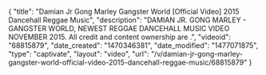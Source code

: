 {
    "title": "Damian Jr Gong Marley Gangster World [Official Video] 2015 Dancehall Reggae Music",
    "description": "DAMIAN JR. GONG MARLEY - GANGSTER WORLD, NEWEST REGGAE DANCEHALL MUSIC VIDEO NOVEMBER 2015. All credit and content ownership are .",
    "videoid": "68815879",
    "date_created": "1470346381",
    "date_modified": "1477071875",
    "type": "captivate",
    "layout": "video",
    "url": "\/v\/damian-jr-gong-marley-gangster-world-official-video-2015-dancehall-reggae-music\/68815879"
}
